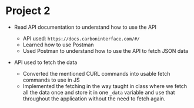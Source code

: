 # Project 2

- Read API documentation to understand how to use the API
    - API used: `https://docs.carboninterface.com/#/`
    - Learned how to use Postman
    - Used Postman to understand how to use the API to fetch JSON data
     
- API used to fetch the data
    - Converted the mentioned CURL commands into usable fetch commands to use in JS
    - Implemented the fetching in the way taught in class where we fetch all the data once and store it in one `_data` variable and use that throughout the application without the need to fetch again.
    